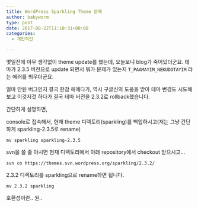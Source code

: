 ```yaml
---
title: WordPress Sparkling Theme 문제
author: babyworm
type: post
date: 2017-08-22T11:10:31+00:00
categories:
  - 개인적인

---
```

몇일전에 아무 생각없이 theme update를 했는데, 오늘보니 blog가 죽어있더군요. 테마가 2.3.5 버전으로 update 되면서 뭐가
문제가 있는지 `T_PAAMAYIM_NEKUDOTAYIM` 라는 에러를 띄우더군요.

얼마 안된 버그인지 결국 한참 헤메다가, 역시 구글신의 도움을 받아 테마 변경도 시도해 보고 이것저것 하다가 결국 테마 버전을 2.3.2로 rollback했습니다.

간단하게 설명하면,

console로 접속해서, 현재 theme 디렉토리(sparkling)를 백업하시고(저는 그냥 간단하게 sparkling-2.3.5로 rename)

```
mv sparkling sparkling-2.3.5
```

svn을 쓸 줄 아시면 현재 디렉토리에서 아래 repository에서 checkout 받으시고…

```
svn co https://themes.svn.wordpress.org/sparkling/2.3.2/
```

2.3.2 디렉토리를 sparkling으로 rename하면 됩니다.

```
mv 2.3.2 sparkling
```

호환성이란.. 원..